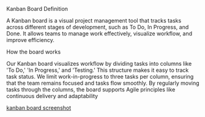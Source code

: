 Kanban Board Definition

A Kanban board is a visual project management tool that tracks tasks across different stages of development, such as To Do, In Progress, and Done. It allows teams to manage work effectively, visualize workflow, and improve efficiency.

How the board works

Our Kanban board visualizes workflow by dividing tasks into columns like 'To Do,' 'In Progress,' and 'Testing.' This structure makes it easy to track task status. We limit work-in-progress to three tasks per column, ensuring that the team remains focused and tasks flow smoothly. By regularly moving tasks through the columns, the board supports Agile principles like continuous delivery and adaptability

[kanban board screenshot](https://github.com/KutlwanoSetungwane01/Freelancer-matching-platform/blob/main/Screenshot%202025-03-30%20195151.png?raw=true)
